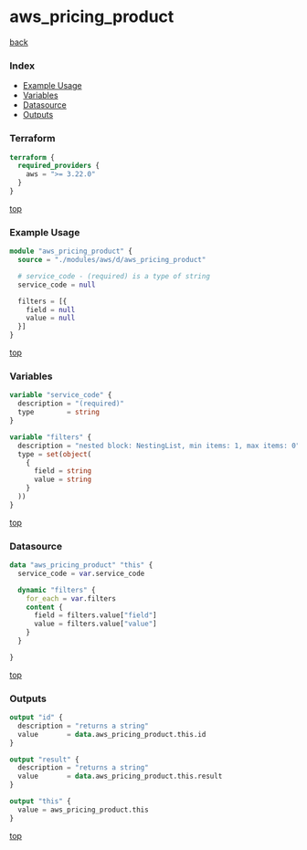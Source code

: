 # aws_pricing_product

[back](../aws.md)

### Index

- [Example Usage](#example-usage)
- [Variables](#variables)
- [Datasource](#datasource)
- [Outputs](#outputs)

### Terraform

```terraform
terraform {
  required_providers {
    aws = ">= 3.22.0"
  }
}
```

[top](#index)

### Example Usage

```terraform
module "aws_pricing_product" {
  source = "./modules/aws/d/aws_pricing_product"

  # service_code - (required) is a type of string
  service_code = null

  filters = [{
    field = null
    value = null
  }]
}
```

[top](#index)

### Variables

```terraform
variable "service_code" {
  description = "(required)"
  type        = string
}

variable "filters" {
  description = "nested block: NestingList, min items: 1, max items: 0"
  type = set(object(
    {
      field = string
      value = string
    }
  ))
}
```

[top](#index)

### Datasource

```terraform
data "aws_pricing_product" "this" {
  service_code = var.service_code

  dynamic "filters" {
    for_each = var.filters
    content {
      field = filters.value["field"]
      value = filters.value["value"]
    }
  }

}
```

[top](#index)

### Outputs

```terraform
output "id" {
  description = "returns a string"
  value       = data.aws_pricing_product.this.id
}

output "result" {
  description = "returns a string"
  value       = data.aws_pricing_product.this.result
}

output "this" {
  value = aws_pricing_product.this
}
```

[top](#index)